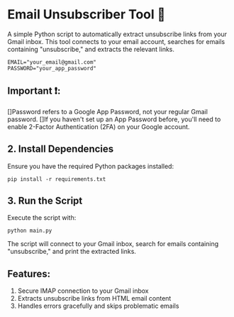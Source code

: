 # Email Unsubscriber Tool 📧

A simple Python script to automatically extract unsubscribe links from your Gmail inbox. This tool connects to your email account, searches for emails containing "unsubscribe," and extracts the relevant links.
```
EMAIL="your_email@gmail.com"
PASSWORD="your_app_password"
```
## Important ❗:
[]Password refers to a Google App Password, not your regular Gmail password.
[]If you haven't set up an App Password before, you'll need to enable 2-Factor Authentication (2FA) on your Google account.

## 2. Install Dependencies
Ensure you have the required Python packages installed:
```
pip install -r requirements.txt
```
## 3. Run the Script
Execute the script with:
```
python main.py
```
The script will connect to your Gmail inbox, search for emails containing "unsubscribe," and print the extracted links.

## Features:
1. Secure IMAP connection to your Gmail inbox
2. Extracts unsubscribe links from HTML email content
3. Handles errors gracefully and skips problematic emails
